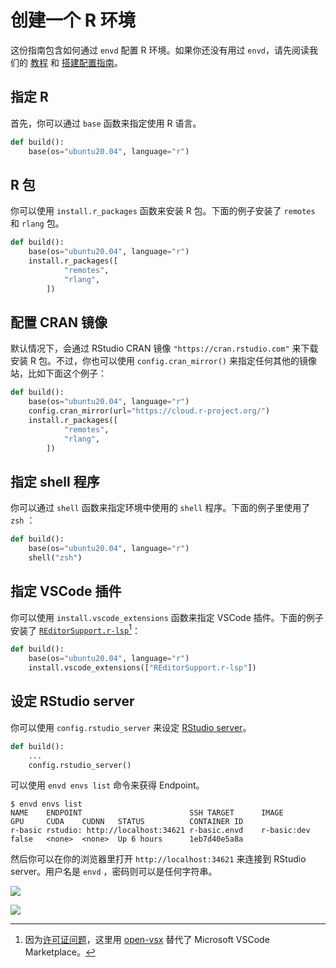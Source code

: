 # 创建一个 R 环境

这份指南包含如何通过 `envd` 配置 R 环境。如果你还没有用过 `envd`，请先阅读我们的 [教程](/guide/getting-started) 和 [搭建配置指南](/guide/build-envd)。

## 指定 R

首先，你可以通过 `base` 函数来指定使用 R 语言。

<custom-title title="build.envd">

```python 
def build():
    base(os="ubuntu20.04", language="r")
```

</custom-title>

## R 包

你可以使用 `install.r_packages` 函数来安装 R 包。下面的例子安装了 `remotes` 和 `rlang` 包。

<custom-title title="build.envd">

```python 
def build():
    base(os="ubuntu20.04", language="r")
    install.r_packages([
            "remotes",
            "rlang",
        ])
```
</custom-title>

## 配置 CRAN 镜像

默认情况下，会通过 RStudio CRAN 镜像 `"https://cran.rstudio.com"` 来下载安装 R 包。不过，你也可以使用 `config.cran_mirror()` 来指定任何其他的镜像站，比如下面这个例子：

<custom-title title="build.envd">

```python 
def build():
    base(os="ubuntu20.04", language="r")
    config.cran_mirror(url="https://cloud.r-project.org/")
    install.r_packages([
            "remotes",
            "rlang",
        ])
```
</custom-title>

## 指定 shell 程序

你可以通过 `shell` 函数来指定环境中使用的 `shell` 程序。下面的例子里使用了 `zsh` ：

<custom-title title="build.envd">

```python 
def build():
    base(os="ubuntu20.04", language="r")
    shell("zsh")
```

</custom-title>

## 指定 VSCode 插件

你可以使用 `install.vscode_extensions` 函数来指定 VSCode 插件。下面的例子安装了 [`REditorSupport.r-lsp`](https://open-vsx.org/extension/REditorSupport/r-lsp)[^1]：

<custom-title title="build.envd">

```python 
def build():
    base(os="ubuntu20.04", language="r")
    install.vscode_extensions(["REditorSupport.r-lsp"])
```
</custom-title>

[^1]: 因为[许可证问题](https://github.com/tensorchord/envd/issues/160)，这里用 [open-vsx](https://open-vsx.org/) 替代了 Microsoft VSCode Marketplace。

## 设定 RStudio server

你可以使用 `config.rstudio_server` 来设定 [RStudio server](https://www.rstudio.com/products/rstudio/download-server/)。

<custom-title title="build.envd">

```python
def build():
    ...
    config.rstudio_server()
```

</custom-title>

可以使用 `envd envs list` 命令来获得 Endpoint。

```
$ envd envs list
NAME    ENDPOINT                        SSH TARGET      IMAGE           GPU     CUDA    CUDNN   STATUS          CONTAINER ID 
r-basic rstudio: http://localhost:34621 r-basic.envd    r-basic:dev     false   <none>  <none>  Up 6 hours      1eb7d40e5a8a
```

然后你可以在你的浏览器里打开 `http://localhost:34621` 来连接到 RStudio server。用户名是 `envd` ，密码则可以是任何字符串。

![](./assets/rstudio.png)

![](./assets/rstudio-main.png)
